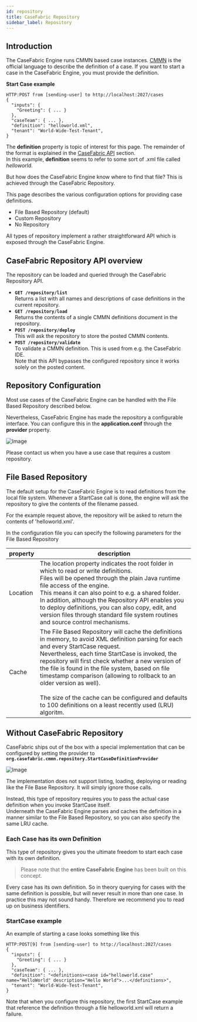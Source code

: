 ```yaml
---
id: repository
title: CaseFabric Repository
sidebar_label: Repository
---
```


## Introduction
The CaseFabric Engine runs CMMN based case instances. [CMMN](../cmmn/overview) is the official language to describe the definition of a case.
If you want to start a case in the CaseFabric Engine, you must provide the definition.

**Start Case example**
```
HTTP:POST from [sending-user] to http://localhost:2027/cases
{
  "inputs": {
    "Greeting": { ... }
  },
  "caseTeam": { ... },
  "definition": "helloworld.xml",
  "tenant": "World-Wide-Test-Tenant",
}
```
The **definition** property is topic of interest for this page. The remainder of the format is explained in the [CaseFabric API](../api/start-case) section.
<br/>In this example, **definition** seems to refer to some sort of .xml file called _helloworld_.

But how does the CaseFabric Engine know where to find that file? This is achieved through the CaseFabric Repository.

This page describes the various configuration options for providing case definitions.

- File Based Repository (default)
- Custom Repository 
- No Repository

All types of repository implement a rather straightforward API which is exposed through the CaseFabric Engine.

## CaseFabric Repository API overview
The repository can be loaded and queried through the CaseFabric Repository API.

- **`GET /repository/list`**<br/>
Returns a list with all names and descriptions of case definitions in the current repository.
- **`GET /repository/load`**<br/>
Returns the contents of a single CMMN definitions document in the repository.
- **`POST /repository/deploy`**<br/>
This will ask the repository to store the posted CMMN contents.
- **`POST /repository/validate`**<br/>
To validate a CMMN definition. This is used from e.g. the CaseFabric IDE.<br/>
Note that this API bypasses the configured repository since it works solely on the posted content.

## Repository Configuration
Most use cases of the CaseFabric Engine can be handled with the File Based Repository described below.

Nevertheless, CaseFabric Engine has made the repository a configurable interface. You can configure this in the **application.conf** through the **provider** property.


![Image](assets/engine/repository-configuration.png)


Please contact us when you have a use case that requires a custom repository.

## File Based Repository
The default setup for the CaseFabric Engine is to read definitions from the local file system. 
Whenever a StartCase call is done, the engine will ask the repository to give the contents of the filename passed.

For the example request above, the repository will be asked to return the contents of 'helloworld.xml'.

In the configuration file you can specify the following parameters for the File Based Repository

| property | description |
| -- | -- |
| Location | The location property indicates the root folder in which to read or write definitions.<br/>Files will be opened through the plain Java runtime file access of the engine. <br/> This means it can also point to e.g. a shared folder.<br/> In addition, although the Repository API enables you to deploy definitions, you can also copy, edit, and version files through standard file system routines and source control mechanisms. |
| Cache | The File Based Repository will cache the definitions in memory, to avoid XML definition parsing for each and every StartCase request.<br/>Nevertheless, each time StartCase is invoked, the repository will first check whether a new version of the file is found in the file system, based on file timestamp comparison (allowing to rollback to an older version as well).<br/><br/>The size of the cache can be configured and defaults to 100 definitions on a least recently used (LRU) algoritm. |

## Without CaseFabric Repository
CaseFabric ships out of the box with a special implementation that can be configured by setting the provider to **`org.casefabric.cmmn.repository.StartCaseDefinitionProvider`**


![Image](assets/engine/repository-configuration-scdp.png)


The implementation does not support listing, loading, deploying or reading like the File Base Repository.
It will simply ignore those calls.

Instead, this type of repository requires you to pass the actual case definition when you invoke StartCase itself.
<br/>Underneath the CaseFabric Engine parses and caches the definition in a manner similar to the File Based Repository, so you can also specify the same LRU cache.

### Each Case has its own Definition
This type of repository gives you the ultimate freedom to start each case with its own definition.

> Please note that the **entire CaseFabric Engine** has been built on this concept.

Every case has its own definition. So in theory querying for cases with the same definition is possible, but will never result in more than one case.
In practice this may not sound handy. Therefore we recommend you to read up on business identifiers.

### StartCase example

An example of starting a case looks something like this

```
HTTP:POST[9] from [sending-user] to http://localhost:2027/cases
{
  "inputs": {
    "Greeting": { ... }
  },
  "caseTeam": { ... },
  "definition": "<definitions><case id="helloworld.case" name="HelloWorld" description="Hello World">...</definitions>",
  "tenant": "World-Wide-Test-Tenant",
}
```

Note that when you configure this repository, the first StartCase example that reference the definition through a file helloworld.xml will return a failure. 